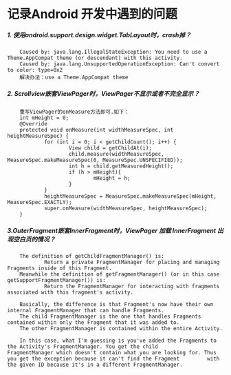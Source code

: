 记录Android 开发中遇到的问题
===
##### 1. 使用android.support.design.widget.TabLayout时，crash掉？
        Caused by: java.lang.IllegalStateException: You need to use a Theme.AppCompat theme (or descendant) with this activity.
        Caused by: java.lang.UnsupportedOperationException: Can't convert to color: type=0x2
        解决办法：use a Theme.AppCompat theme
##### 2. Scrollview嵌套ViewPager时，ViewPager不显示或者不完全显示？
        重写ViewPager的onMeasure方法即可.如下：
        int mHeight = 0;
        @Override
        protected void onMeasure(int widthMeasureSpec, int heightMeasureSpec) {
                for (int i = 0; i < getChildCount(); i++) {
                        View child = getChildAt(i);
                        child.measure(widthMeasureSpec, MeasureSpec.makeMeasureSpec(0, MeasureSpec.UNSPECIFIED));
                        int h = child.getMeasuredHeight();
                        if (h > mHeight){
                                mHeight = h;
                        }
                }
                heightMeasureSpec = MeasureSpec.makeMeasureSpec(mHeight, MeasureSpec.EXACTLY);
                super.onMeasure(widthMeasureSpec, heightMeasureSpec);
        }
##### 3.OuterFragment嵌套InnerFragment时，ViewPager 加载 InnerFragment 出现空白页的情况？
        The definition of getChildFragmentManager() is:
                Return a private FragmentManager for placing and managing Fragments inside of this Fragment.
        Meanwhile the definition of getFragmentManager() (or in this case getSupportFragmentManager()) is:
                Return the FragmentManager for interacting with fragments associated with this fragment's activity.

        Basically, the difference is that Fragment's now have their own internal FragmentManager that can handle Fragments.
        The child FragmentManager is the one that handles Fragments contained within only the Fragment that it was added to. 
        The other FragmentManager is contained within the entire Activity.

        In this case, what I'm guessing is you've added the Fragments to the Activity's FragmentManager. You get the child                    FragmentManager which doesn't contain what you are looking for. Thus you get the exception because it can't find the Fragment         with the given ID because it's in a different FragmentManager.


